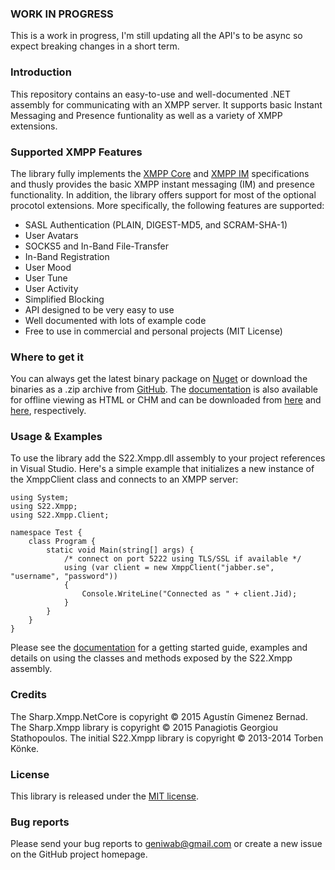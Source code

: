 ### WORK IN PROGRESS

This is a work in progress, I'm still updating all the API's to be async so expect breaking 
changes in a short term.


### Introduction

This repository contains an easy-to-use and well-documented .NET assembly for communicating with
an XMPP server. It supports basic Instant Messaging and Presence funtionality as well as a variety
of XMPP extensions.


### Supported XMPP Features

The library fully implements the [XMPP Core](http://xmpp.org/rfcs/rfc3920.html) and 
[XMPP IM](http://xmpp.org/rfcs/rfc3921.html) specifications and thusly provides the basic XMPP instant
messaging (IM) and presence functionality. In addition, the library offers support for most of the
optional procotol extensions. More specifically, the following features are supported:

+ SASL Authentication (PLAIN, DIGEST-MD5, and SCRAM-SHA-1)
+ User Avatars
+ SOCKS5 and In-Band File-Transfer
+ In-Band Registration
+ User Mood
+ User Tune
+ User Activity
+ Simplified Blocking
+ API designed to be very easy to use
+ Well documented with lots of example code
+ Free to use in commercial and personal projects (MIT License)


### Where to get it

You can always get the latest binary package on [Nuget](http://www.nuget.org/packages/S22.Xmpp) or
download the binaries as a .zip archive from [GitHub](http://smiley22.github.com/Downloads/S22.Xmpp.zip). 
The [documentation](http://smiley22.github.com/S22.Xmpp/Documentation/) is also available for offline viewing 
as HTML or CHM and can be downloaded from 
[here](http://smiley22.github.com/Downloads/S22.Xmpp.Html.Documentation.zip) and 
[here](http://smiley22.github.com/Downloads/S22.Xmpp.Chm.Documentaton.zip), respectively.


### Usage & Examples

To use the library add the S22.Xmpp.dll assembly to your project references in Visual Studio. Here's
a simple example that initializes a new instance of the XmppClient class and connects to an XMPP
server:

	using System;
	using S22.Xmpp;
	using S22.Xmpp.Client;

	namespace Test {
		class Program {
			static void Main(string[] args) {
				/* connect on port 5222 using TLS/SSL if available */
				using (var client = new XmppClient("jabber.se", "username", "password"))
				{
					Console.WriteLine("Connected as " + client.Jid);
				}
			}
		}
	}

Please see the [documentation](http://smiley22.github.com/S22.Xmpp/Documentation/) for a getting started
guide, examples and details on using the classes and methods exposed by the S22.Xmpp assembly.


### Credits

The Sharp.Xmpp.NetCore is copyright © 2015 Agustín Gimenez Bernad.
The Sharp.Xmpp library is copyright © 2015 Panagiotis Georgiou Stathopoulos.
The initial S22.Xmpp library is copyright © 2013-2014 Torben Könke.

### License

This library is released under the [MIT license](https://github.com/pgstath/Sharp.Xmpp/blob/master/License.md).


### Bug reports

Please send your bug reports to [geniwab@gmail.com](mailto:geniwab@gmail.com) or create a new
issue on the GitHub project homepage.
